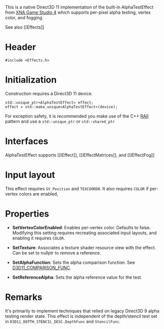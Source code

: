 This is a native Direct3D 11 implementation of the built-in AlphaTestEffect from [XNA Game Studio 4](https://msdn.microsoft.com/en-us/library/microsoft.xna.framework.graphics.alphatesteffect.aspx) which supports per-pixel alpha testing, vertex color, and fogging.

See also [[Effects]]

# Header
    #include <Effects.h>

# Initialization
Construction requires a Direct3D 11 device.

    std::unique_ptr<AlphaTestEffect> effect;
    effect = std::make_unique<AlphaTestEffect>(device);

For exception safety, it is recommended you make use of the C++ [RAII](http://en.wikipedia.org/wiki/Resource_Acquisition_Is_Initialization) pattern and use a ``std::unique_ptr`` or ``std::shared_ptr``

# Interfaces

AlphaTestEffect supports [[IEffect]], [[IEffectMatrices]], and [[IEffectFog]]

# Input layout
This effect requires ``SV_Position`` and ``TEXCOORD0``. It also requires ``COLOR`` if per-vertex colors are enabled, 

# Properties

* **SetVertexColorEnabled**: Enables per-vertex color. Defaults to false. Modifying this setting requires recreating associated input layouts, and enabling it requires ``COLOR``.

* **SetTexture**: Associates a texture shader resource view with the effect. Can be set to nullptr to remove a reference.

* **SetAlphaFunction**: Sets the alpha comparison function. See [D3D11_COMPARISON_FUNC](https://msdn.microsoft.com/en-us/library/windows/desktop/ff476101.aspx). 

* **SetReferenceAlpha**: Sets the alpha reference value for the test.

# Remarks

It's primarily to implement techniques that relied on legacy Direct3D 9 alpha testing render state. This effect is independent of the depth/stencil test set in ``D3D11_DEPTH_STENCIL_DESC.DepthFunc`` and ``StencilFunc``.